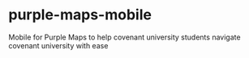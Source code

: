 # purple-maps-mobile
Mobile for Purple Maps to help covenant university students navigate covenant university with ease

